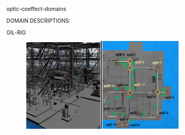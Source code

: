 optic-coeffect-domains

DOMAIN DESCRIPTIONS:

  OIL-RIG

  <p align="center"> <img src="/figures/oil-rig.png" align="center" width="400" height="230"> </p>
